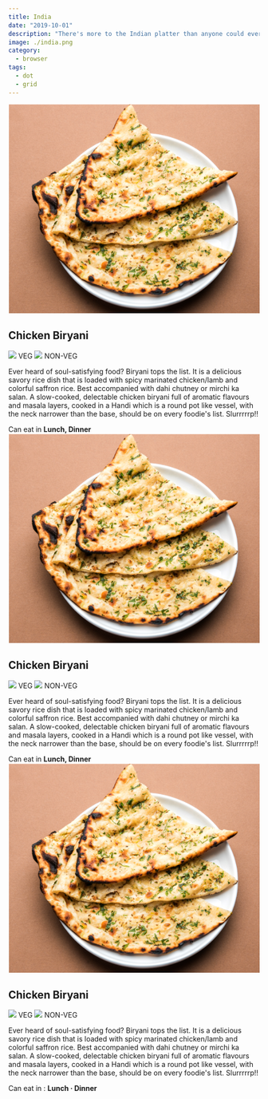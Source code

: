 ```yaml
---
title: India
date: "2019-10-01"
description: "There's more to the Indian platter than anyone could ever imagine. The traditional food of India has been widely appreciated for its fabulous use of herbs, spices, and large assortment of dishes. Here's what you must try..."
image: ./india.png
category:
  - browser
tags:
  - dot
  - grid
---
```

<article class="article-wrap">
  <div class="img-box">
    <img src="/naan.png" class="country-img"/>
  </div>
  <div class="list-txt">
    <div class="txt-desc">
      <h2>Chicken Biryani</h2>
      <div class="food-type">
      <span class="veg"><img src="/food-icon.svg" /> VEG</span> <span class="n-veg"><img src="/food-icon.svg" /> NON-VEG</span>
      </div>
      <p>Ever heard of soul-satisfying food? Biryani tops the list. It is a delicious savory rice dish that is loaded with spicy marinated chicken/lamb and colorful saffron rice. Best accompanied with dahi chutney or mirchi ka salan. A slow-cooked, delectable chicken biryani full of aromatic flavours and masala layers, cooked in a Handi which is a round pot like vessel, with the neck narrower than the base, should be on every foodie's list. Slurrrrrp!!</p>
    </div>
    <div class="tags">
      <span>Can eat in <strong>Lunch, Dinner</strong></span>
    </div>
  </div>
</article>

<article class="article-wrap">
  <div class="img-box">
    <img src="/naan.png" class="country-img"/>
  </div>
  <div class="list-txt">
    <div class="txt-desc">
      <h2>Chicken Biryani</h2>
      <div class="food-type">
      <span class="veg"><img src="/food-icon.svg" /> VEG</span> <span class="n-veg"><img src="/food-icon.svg" /> NON-VEG</span>
      </div>
      <p>Ever heard of soul-satisfying food? Biryani tops the list. It is a delicious savory rice dish that is loaded with spicy marinated chicken/lamb and colorful saffron rice. Best accompanied with dahi chutney or mirchi ka salan. A slow-cooked, delectable chicken biryani full of aromatic flavours and masala layers, cooked in a Handi which is a round pot like vessel, with the neck narrower than the base, should be on every foodie's list. Slurrrrrp!!</p>
    </div>
    <div class="tags">
      <span>Can eat in <strong>Lunch, Dinner</strong></span>
    </div>
  </div>
</article>

<article class="article-wrap">
  <div class="img-box">
    <img src="/naan.png" class="country-img"/>
  </div>
  <div class="list-txt">
    <div class="txt-desc">
      <h2>Chicken Biryani</h2>
      <div class="food-type">
      <span class="veg"><img src="/food-icon.svg" /> VEG</span> <span class="n-veg"><img src="/food-icon.svg" /> NON-VEG</span>
      </div>
      <p>Ever heard of soul-satisfying food? Biryani tops the list. It is a delicious savory rice dish that is loaded with spicy marinated chicken/lamb and colorful saffron rice. Best accompanied with dahi chutney or mirchi ka salan. A slow-cooked, delectable chicken biryani full of aromatic flavours and masala layers, cooked in a Handi which is a round pot like vessel, with the neck narrower than the base, should be on every foodie's list. Slurrrrrp!!</p>
    </div>
    <div class="tags">
      <span>Can eat in : <strong>Lunch ·  Dinner</strong></span>
    </div>
  </div>
</article>
